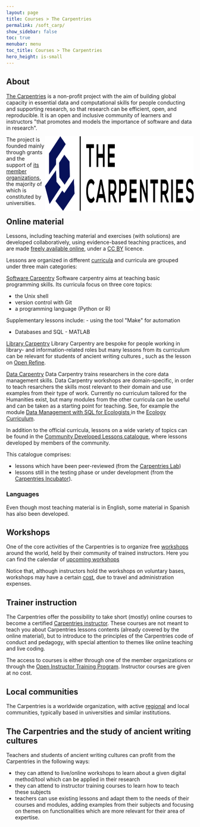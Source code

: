 ```yaml
---
layout: page
title: Courses > The Carpentries
permalink: /soft_carp/
show_sidebar: false
toc: true
menubar: menu
toc_title: Courses > The Carpentries
hero_height: is-small
---
```

## About


[The Carpentries](https://carpentries.org) is a non-profit project with the aim of building global capacity in essential data and 
computational skills for people conducting and supporting research, so that research can be efficient, open, and reproducible. It is 
an open and inclusive community of learners and instructors "that promotes and models the importance of software and data in research". 
 
  <img src="/guidelines/images/carpentries.svg" style="float:right; width:400px; height:200px;">
  
The project is founded mainly through grants and the support of [its member organizations](https://carpentries.org/members/), 
the majority of which is constituted by universities.

## Online material

Lessons, including teaching material and exercises (with solutions) are developed collaboratively, using evidence-based teaching practices, 
and are made [freely available online](https://carpentries.org/workshops-curricula/), under a
 [CC BY](https://creativecommons.org/licenses/by/4.0/) licence.

Lessons are organized in different [curricula](https://carpentries.org/workshops-curricula/)
and curricula are grouped under three main categories:

[Software Carpentry](https://software-carpentry.org/lessons/)
Software carpentry aims at teaching basic programming skills. Its curricula focus on three core topics: 
- the Unix shell
- version control with Git
- a programming language (Python or R)

Supplementary lessons include:
- using the tool "Make" for automation
- Databases and SQL
- MATLAB

[Library Carpentry](https://librarycarpentry.org/lessons/)
Library Carpentry are bespoke for people working in library- and information-related roles but many lessons from its curriculum can be relevant 
for students of ancient writing cultures , such as the lesson on [Open Refine](https://librarycarpentry.org/lc-open-refine/).

[Data Carpentry](https://datacarpentry.org/lessons/)
Data Carpentry trains researchers in the core data management skills. Data Carpentry workshops are domain-specific, in order to teach resarchers the skills most relevant to their
domain and use examples from their type of work. Currently no curriculum tailored for the Humanities exist, but many modules from the other
curricula can be useful and can be taken as a starting point for teaching. See, for example the module
 [Data Management with SQL for Ecologists ](https://datacarpentry.org/sql-ecology-lesson) in the
  [Ecology Curriculum](https://datacarpentry.org/lessons/#ecology-workshop).

In addition to the official curricula, lessons on a wide variety of topics can be found in the 
[Community Developed Lessons catalogue](https://carpentries.org/community-lessons/), where lessons developed by members 
of the community. 

This catalogue comprises:

- lessons which have been peer-reviewed (from the [Carpentries Lab](https://carpentries.org/community-lessons/#the-carpentries-lab))
- lessons still in the testing phase or under development (from the [Carpentries Incubator](https://carpentries-incubator.org/)).

### Languages
Even though most teaching material is in English, some material in Spanish has also been developed.

## Workshops
One of the core activities of the Carpentries is to organize free [workshops](https://carpentries.org/workshops/) around the world, held
by their community of trained instructors. Here you can find the calendar of
 [upcoming workshops](https://carpentries.org/workshops/#workshop-upcoming)

Notice that, although instructors hold the workshops on voluntary bases, workshops may have a 
certain [cost](https://carpentries.org/workshops/#workshop-cost), due to travel and administration expenses.

## Trainer instruction
The Carpentries offer the possibility to take short (mostly) online courses to become a certified
[Carpentries instructor](https://carpentries.org/become-instructor/).  These courses are not meant to teach you about Carpentries lessons 
contents (already covered by the online material), but to introduce to the principles of the Carpentries code of conduct and pedagogy,
with special attention to themes like online teaching and live coding. 

The access to courses is either through one of the member organizations
or through the [Open Instructor Training Program](https://amy.carpentries.org/forms/request_training/). Instructor courses
are given at no cost.

## Local communities
The Carpentries is a worldwide organization, with 
active [regional](https://carpentries.org/community/#carpentries-en-latinoam%C3%A9rica) and local communities, 
typically based in universities and similar institutions.  

## The Carpentries and the study of ancient writing cultures
Teachers and students of ancient writing cultures can profit from the Carpentries in the following ways:
- they can attend to live/online workshops to learn about a given digital method/tool which can be applied in their research
- they can attend to instructor training courses to learn how to teach these subjects
- teachers can use existing lessons and adapt them to the needs of their courses and modules, adding examples from their subjects and
focusing on themes on functionalities which are more relevant for their area of expertise.

